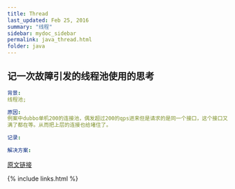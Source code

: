 ```yaml
---
title: Thread
last_updated: Feb 25, 2016
summary: "线程"
sidebar: mydoc_sidebar
permalink: java_thread.html
folder: java
---
```


## 记一次故障引发的线程池使用的思考

```yaml
背景:
线程池;

原因:
例案中dubbo单机200的连接池，偶发超过200的qps进来但是请求的是同一个接口，这个接口又开了连接池调用三方接口，结果三方超时，新开的连接池
满了都在等。从而把上层的连接也给堵住了。

记录: 

解决方案: 
```

[原文链接](https://tech.youzan.com/ji-ci-gu-zhang-yin-fa-de-xian-cheng-chi-shi-yong-de-si-kao/)

{% include links.html %}
